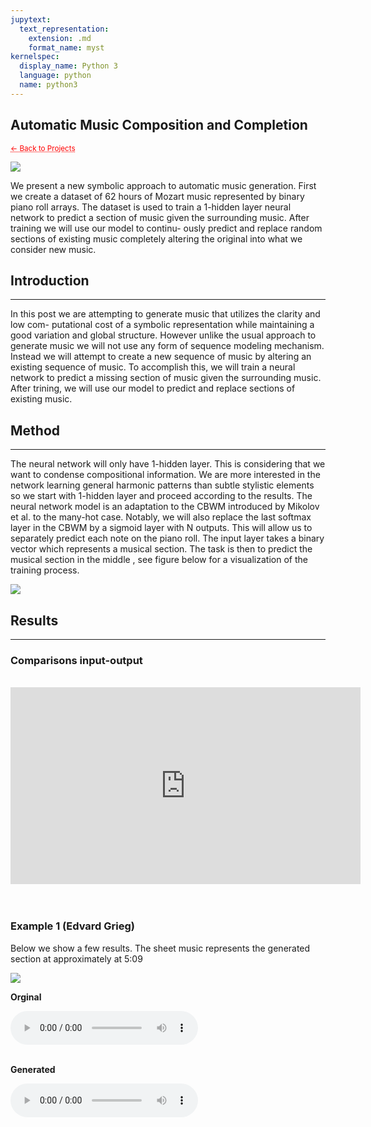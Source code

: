 ```yaml
---
jupytext:
  text_representation:
    extension: .md
    format_name: myst
kernelspec:
  display_name: Python 3
  language: python
  name: python3
---
```


## Automatic Music Composition and Completion

 <sub> <a href="https://jmhuer.github.io/mini_book/_build/html/docs/portfolio.html" style="color: red; text-decoration: underline;text-decoration-style: dotted;">← Back to Projects</a> </sub>

<img src="../../../../images/amcc.png" align="center"/>

<br>

We present a new symbolic approach to automatic music generation. First we create a dataset of 62 hours of Mozart music represented by binary piano roll arrays. The dataset is used to train a 1-hidden layer neural network to predict a section of music given the surrounding music. After training we will use our model to continu- ously predict and replace random sections of existing music completely altering the original into what we consider new music.
<br>


## Introduction
---

In this post we are attempting to generate music that utilizes the clarity and low com- putational cost of a symbolic representation while maintaining a good variation and global structure. However unlike the usual approach to generate music we will not use any form of sequence modeling mechanism. Instead we will attempt to create a new sequence of music by altering an existing sequence of music. To accomplish this, we will train a neural network to predict a missing section of music given the surrounding music. After trining, we will use our model to predict and replace sections of existing music.



## Method
---


The neural network will only have 1-hidden layer. This is considering that we want to condense compositional information. We are more interested in the network learning general harmonic patterns than subtle stylistic elements so we start with 1-hidden layer and proceed according to the results.
The neural network model is an adaptation to the CBWM introduced by Mikolov et al. to the many-hot case. Notably, we will also replace the last softmax layer in the CBWM by a sigmoid layer with N outputs. This will allow us to separately predict each note on the piano roll. The input layer takes a binary vector which represents a musical section. The task is then to predict the musical section in the middle , see figure below for a visualization of the training process.


<img src="../../../../images/middle.png" align="center"/>



## Results
---

### Comparisons input-output

<br>
 <div align="center">
  <iframe width="560" height="315"
src="https://www.youtube.com/embed/pbd3n9pevck"
frameborder="0"
allow="accelerometer; autoplay; encrypted-media; gyroscope; picture-in-picture"
allowfullscreen
></iframe></div>

<br>
<br>


### Example 1 (Edvard Grieg)

Below we show a few results. The sheet music represents the generated section at approximately at 5:09


<img src="../../../../images/(1).png" align="center"/>


**Orginal**

<audio controls>
  <source src="../../../../audio/2.Grieg.wav" type="audio/wav">
Your browser does not support the audio element.
</audio><br>
<br>

**Generated**

<audio controls>
  <source src="../../../../audio/2.Based_on_Grieg.wav" type="audio/wav">
Your browser does not support the audio element.
</audio>

<br>
<br>







